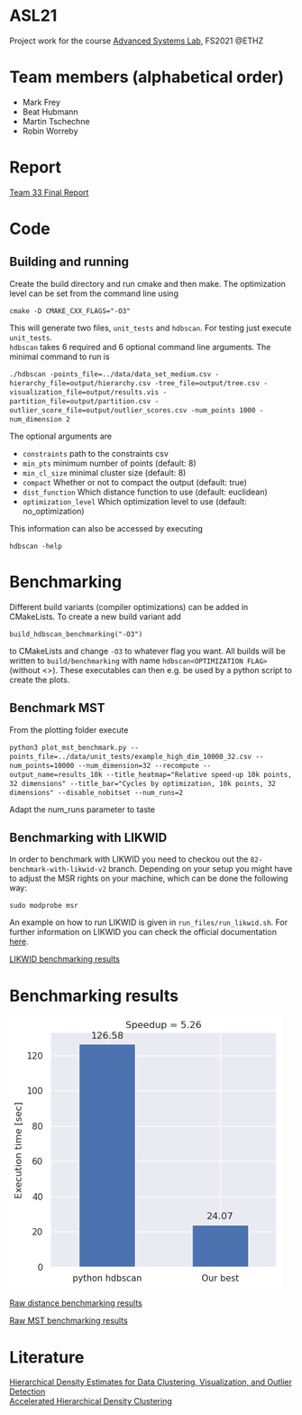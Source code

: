 # ASL21
Project work for the course [Advanced Systems Lab](http://www.vvz.ethz.ch/Vorlesungsverzeichnis/lerneinheit.view?lang=en&lerneinheitId=151004&semkez=2021S&ansicht=KATALOGDATEN&), FS2021 @ETHZ

# Team members (alphabetical order)
* Mark Frey
* Beat Hubmann
* Martin Tschechne
* Robin Worreby

# Report
[Team 33 Final Report](/report/33_report.pdf)

# Code

## Building and running
Create the build directory and run cmake and then make. The optimization level can be set from the command line using
```
cmake -D CMAKE_CXX_FLAGS="-O3"
```
This will generate two files, `unit_tests` and `hdbscan`. For testing just execute `unit_tests`.  
`hdbscan` takes 6 required and 6 optional command line arguments. The minimal command to run is
```
./hdbscan -points_file=../data/data_set_medium.csv -hierarchy_file=output/hierarchy.csv -tree_file=output/tree.csv -visualization_file=output/results.vis -partition_file=output/partition.csv -outlier_score_file=output/outlier_scores.csv -num_points 1000 -num_dimension 2
```
The optional arguments are  
* `constraints` path to the constraints csv
* `min_pts` minimum number of points (default: 8)
* `min_cl_size` minimal cluster size (default: 8)
* `compact` Whether or not to compact the output (default: true)
* `dist_function` Which distance function to use (default: euclidean)
* `optimization_level` Which optimization level to use (default: no_optimization)

This information can also be accessed by executing
```
hdbscan -help
```

# Benchmarking
Different build variants (compiler optimizations) can be added in CMakeLists. To create a new build variant add
```
build_hdbscan_benchmarking("-O3")
```
to CMakeLists and change `-O3` to whatever flag you want. All builds will be written to `build/benchmarking` with name `hdbscan<OPTIMIZATION FLAG>` (without <>). These executables can then e.g. be used by a python script to create the plots.

## Benchmark MST
From the plotting folder execute
```
python3 plot_mst_benchmark.py --points_file=../data/unit_tests/example_high_dim_10000_32.csv --num_points=10000 --num_dimension=32 --recompute --output_name=results_10k --title_heatmap="Relative speed-up 10k points, 32 dimensions" --title_bar="Cycles by optimization, 10k points, 32 dimensions" --disable_nobitset --num_runs=2
```
Adapt the num_runs parameter to taste

## Benchmarking with LIKWID

In order to benchmark with LIKWID you need to checkou out the `82-benchmark-with-likwid-v2` branch.
Depending on your setup you might have to adjust the MSR rights on your machine, which can be done the following way:
```
sudo modprobe msr
```

An example on how to run LIKWID is given in `run_files/run_likwid.sh`.
For further information on LIKWID you can check the official documentation [here](https://github.com/RRZE-HPC/likwid/wiki).


[LIKWID benchmarking results](/results/likwid/)

# Benchmarking results

![final comparison](/results/comparison.png "Compared to sklearn-contrib high-perf HDBSCAN")

[Raw distance benchmarking results](/results/distances/)

[Raw MST benchmarking results](/results/mst/)


# Literature
[Hierarchical Density Estimates for Data Clustering, Visualization, and Outlier Detection](https://dl.acm.org/doi/10.1145/2733381)  
[Accelerated Hierarchical Density Clustering](https://arxiv.org/abs/1705.07321)
